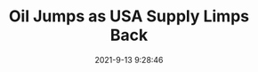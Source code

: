 ---
"title": "Oil Jumps as USA Supply Limps Back"
"date": "2021-9-13 9:28:46"
"feed_name": "RIGZONE"
"feed_website": "http://www.rigzone.com/"
"feed_rss": "http://www.rigzone.com/news/rss/rigzone_latest.aspx"
"link": "https://www.rigzone.com/news/wire/oil_jumps_as_usa_supply_limps_back-13-sep-2021-166416-article/?rss=true"
"file": "_posts/2021-1-1-4d440eb9b8eb1f23c0ac0fbd521c13d9e705ebd0.md"
"accident": "0"
"drilling": "0"
---
